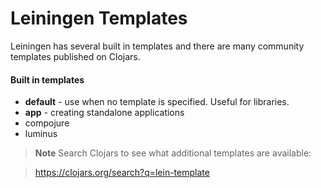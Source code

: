 # Leiningen Templates

  Leiningen has several built in templates and there are many community templates published on Clojars.

#### Built in templates

* **default** - use when no template is specified.  Useful for libraries.
* **app** - creating standalone applications
* compojure
* luminus

> **Note** Search Clojars to see what additional templates are available:

> <https://clojars.org/search?q=lein-template>
